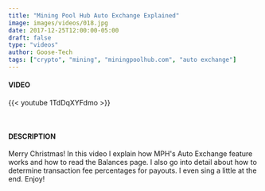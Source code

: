 ```yaml
---
title: "Mining Pool Hub Auto Exchange Explained"
image: images/videos/018.jpg
date: 2017-12-25T12:00:00-05:00
draft: false
type: "videos"
author: Goose-Tech
tags: ["crypto", "mining", "miningpoolhub.com", "auto exchange"]
---
```


#### VIDEO

{{< youtube 1TdDqXYFdmo >}}

&nbsp;

#### DESCRIPTION

Merry Christmas! In this video I explain how MPH's Auto Exchange feature works and how to read the Balances page. I also go into detail about how to determine transaction fee percentages for payouts.  I even sing a little at the end. Enjoy!